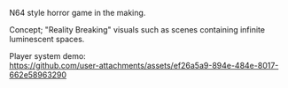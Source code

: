 N64 style horror game in the making.

Concept; "Reality Breaking" visuals such as scenes containing infinite luminescent spaces.

Player system demo:\
https://github.com/user-attachments/assets/ef26a5a9-894e-484e-8017-662e58963290
